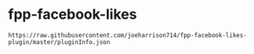 # fpp-facebook-likes


`https://raw.githubusercontent.com/joeharrison714/fpp-facebook-likes-plugin/master/pluginInfo.json`